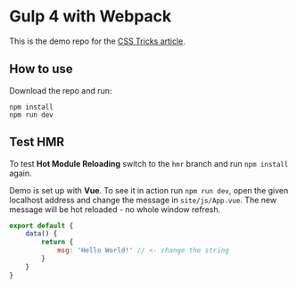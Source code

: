 # Gulp 4 with Webpack
This is the demo repo for the [CSS Tricks article]().

## How to use
Download the repo and run:
```
npm install
npm run dev
```

## Test HMR
To test **Hot Module Reloading** switch to the `hmr` branch and run `npm install` again.

Demo is set up with **Vue**. To see it in action run `npm run dev`, open the given localhost address and change the message in `site/js/App.vue`.
The new message will be hot reloaded - no whole window refresh.

```js
export default {
    data() {
        return {
            msg: 'Hello World!' // <- change the string
        }
    }
}
```
